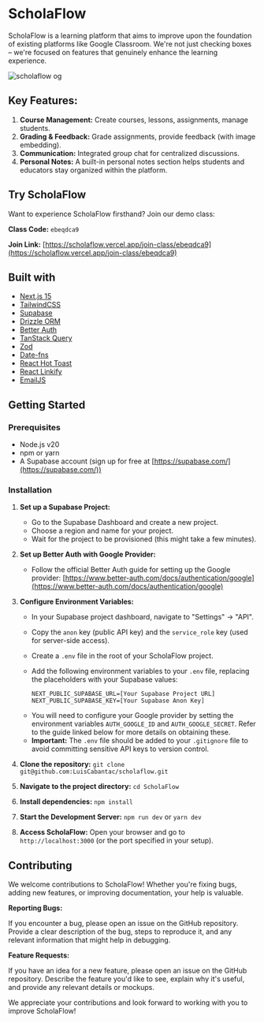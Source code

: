 # ScholaFlow

ScholaFlow is a learning platform that aims to improve upon the foundation of existing platforms like Google Classroom. We're not just checking boxes – we're focused on features that genuinely enhance the learning experience.

![scholaflow og](https://github.com/user-attachments/assets/413b1771-8ca9-49fb-8d79-9d446430334f)

## Key Features:

1. **Course Management:** Create courses, lessons, assignments, manage students.
2. **Grading & Feedback:** Grade assignments, provide feedback (with image embedding).
3. **Communication:** Integrated group chat for centralized discussions.
4. **Personal Notes:** A built-in personal notes section helps students and educators stay organized within the platform.

## Try ScholaFlow

Want to experience ScholaFlow firsthand? Join our demo class:

**Class Code:** `ebeqdca9`

**Join Link:** [https://scholaflow.vercel.app/join-class/ebeqdca9](https://scholaflow.vercel.app/join-class/ebeqdca9)

## Built with

- [Next.js 15](https://nextjs.org/)
- [TailwindCSS](https://tailwindcss.com/)
- [Supabase](https://supabase.com/)
- [Drizzle ORM](https://orm.drizzle.team/)
- [Better Auth](https://www.better-auth.com/)
- [TanStack Query](https://tanstack.com/query/latest)
- [Zod](https://zod.dev/)
- [Date-fns](https://date-fns.org/)
- [React Hot Toast](https://react-hot-toast.com/)
- [React Linkify](https://www.npmjs.com/package/react-linkify)
- [EmailJS](https://www.emailjs.com/)

## Getting Started

### Prerequisites

- Node.js v20
- npm or yarn
- A Supabase account (sign up for free at [https://supabase.com/](https://supabase.com/))

### Installation

1. **Set up a Supabase Project:**

   - Go to the Supabase Dashboard and create a new project.
   - Choose a region and name for your project.
   - Wait for the project to be provisioned (this might take a few minutes).

2. **Set up Better Auth with Google Provider:**

   - Follow the official Better Auth guide for setting up the Google provider: [https://www.better-auth.com/docs/authentication/google](https://www.better-auth.com/docs/authentication/google)

3. **Configure Environment Variables:**

   - In your Supabase project dashboard, navigate to "Settings" -> "API".
   - Copy the `anon` key (public API key) and the `service_role` key (used for server-side access).
   - Create a `.env` file in the root of your ScholaFlow project.
   - Add the following environment variables to your `.env` file, replacing the placeholders with your Supabase values:

     ```
     NEXT_PUBLIC_SUPABASE_URL=[Your Supabase Project URL]
     NEXT_PUBLIC_SUPABASE_KEY=[Your Supabase Anon Key]
     ```

   * You will need to configure your Google provider by setting the environment variables `AUTH_GOOGLE_ID` and `AUTH_GOOGLE_SECRET`. Refer to the guide linked below for more details on obtaining these.
   * **Important:** The `.env` file should be added to your `.gitignore` file to avoid committing sensitive API keys to version control.

4. **Clone the repository:** `git clone git@github.com:LuisCabantac/scholaflow.git`
5. **Navigate to the project directory:** `cd ScholaFlow`
6. **Install dependencies:** `npm install`
7. **Start the Development Server:** `npm run dev` or `yarn dev`
8. **Access ScholaFlow:** Open your browser and go to `http://localhost:3000` (or the port specified in your setup).

## Contributing

We welcome contributions to ScholaFlow! Whether you're fixing bugs, adding new features, or improving documentation, your help is valuable.

**Reporting Bugs:**

If you encounter a bug, please open an issue on the GitHub repository. Provide a clear description of the bug, steps to reproduce it, and any relevant information that might help in debugging.

**Feature Requests:**

If you have an idea for a new feature, please open an issue on the GitHub repository. Describe the feature you'd like to see, explain why it's useful, and provide any relevant details or mockups.

We appreciate your contributions and look forward to working with you to improve ScholaFlow!
